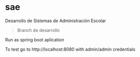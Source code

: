 # sae
Desarrollo de Sistemas de Administración Escolar
> Branch de desarrollo 

Run as spring boot aplication

To test go to http://localhost:8080 with admin/admin credentials
